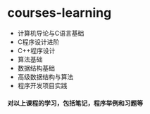 # courses-learning
- 计算机导论与C语言基础
- C程序设计进阶
- C++程序设计
- 算法基础
- 数据结构基础
- 高级数据结构与算法
- 程序开发项目实践
#### 对以上课程的学习，包括笔记，程序举例和习题等
